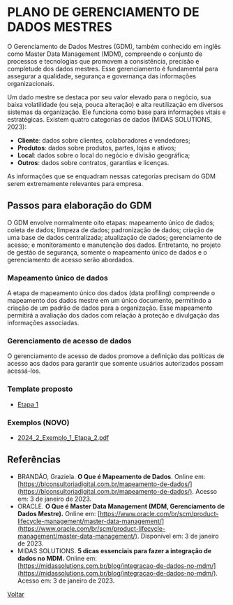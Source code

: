 # PLANO DE GERENCIAMENTO DE DADOS MESTRES
O Gerenciamento de Dados Mestres (GDM), também conhecido em inglês como Master Data Management (MDM), compreende o conjunto de processos e tecnologias que promovem a consistência, precisão e completude dos dados mestres. Esse gerenciamento é fundamental para assegurar a qualidade, segurança e governança das informações organizacionais.

Um dado mestre se destaca por seu valor elevado para o negócio, sua baixa volatilidade (ou seja, pouca alteração) e alta reutilização em diversos sistemas da organização. Ele funciona como base para informações vitais e estratégicas. Existem quatro categorias de dados (MIDAS SOLUTIONS, 2023):

* **Cliente**: dados sobre clientes, colaboradores e vendedores;
* **Produtos**: dados sobre produtos, partes, lojas e ativos;
* **Local**: dados sobre o local do negócio e divisão geográfica;
* **Outros**: dados sobre contratos, garantias e licenças.

As informações que se enquadram nessas categorias precisam do GDM serem extremamente relevantes para empresa.

## Passos para elaboração do GDM
O GDM envolve normalmente oito etapas: mapeamento único de dados; coleta de dados; limpeza de dados; padronização de dados; criação de uma base de dados centralizada; atualização de dados; gerenciamento de acesso; e monitoramento e manutenção dos dados. Entretanto, no projeto de gestão de segurança, somente o mapeamento único de dados e o gerenciamento de acesso serão abordados.

### Mapeamento único de dados
A etapa de mapeamento único dos dados (data profiling) compreende o mapeamento dos dados mestre em um único documento, permitindo a criação de um padrão de dados para a organização. Esse mapeamento permitirá a avaliação dos dados com relação à proteção e divulgação das informações associadas.

### Gerenciamento de acesso de dados
O gerenciamento de acesso de dados promove a definição das políticas de acesso aos dados para garantir que somente usuários autorizados possam acessá-los.

### Template proposto
* [Etapa 1](./Templates/Etapa-1.docx)

### Exemplos (NOVO)
* [2024_2_Exemplo_1_Etapa_2.pdf](./Exemplos/2024_2_Exemplo_1_Etapa_2.pdf)

## Referências

* BRANDÃO, Graziela. **O Que é Mapeamento de Dados**. Online em: [https://blconsultoriadigital.com.br/mapeamento-de-dados/](https://blconsultoriadigital.com.br/mapeamento-de-dados/). Acesso em: 3 de janeiro de 2023.
* ORACLE. **O Que é Master Data Management (MDM, Gerenciamento de Dados Mestre).** Online em: [https://www.oracle.com/br/scm/product-lifecycle-management/master-data-management/](https://www.oracle.com/br/scm/product-lifecycle-management/master-data-management/). Disponível em: 3 de janeiro de 2023.
* MIDAS SOLUTIONS. **5 dicas essenciais para fazer a integração de dados no MDM.** Online em: [https://midassolutions.com.br/blog/integracao-de-dados-no-mdm/](https://midassolutions.com.br/blog/integracao-de-dados-no-mdm/). Acesso em: 3 de janeiro de 2023.

[Voltar](README.md)

